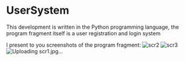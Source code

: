 # UserSystem

This development is written in the Python programming language, the program fragment itself is a user registration and login system

I present to you screenshots of the program fragment:
![scr2](https://user-images.githubusercontent.com/96689375/179419430-1c01a3f8-e74c-43d0-8ea4-2c947a4a444a.jpg)
![scr3](https://user-images.githubusercontent.com/96689375/179419436-ef0e291c-f0c7-467e-9be7-73d14b21e42f.jpg)
![Uploading scr1.jpg…]()
